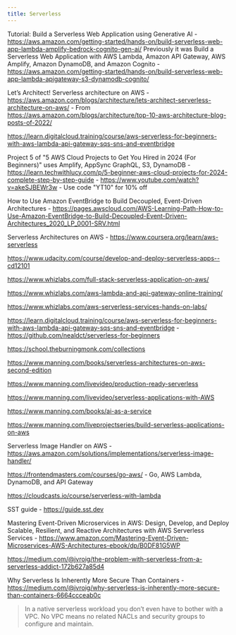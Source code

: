 ```yaml
---
title: Serverless
---
```


Tutorial: Build a Serverless Web Application using Generative AI - https://aws.amazon.com/getting-started/hands-on/build-serverless-web-app-lambda-amplify-bedrock-cognito-gen-ai/ Previously it was Build a Serverless Web Application with AWS Lambda, Amazon API Gateway, AWS Amplify, Amazon DynamoDB, and Amazon Cognito - https://aws.amazon.com/getting-started/hands-on/build-serverless-web-app-lambda-apigateway-s3-dynamodb-cognito/

Let’s Architect! Serverless architecture on AWS - https://aws.amazon.com/blogs/architecture/lets-architect-serverless-architecture-on-aws/ - From https://aws.amazon.com/blogs/architecture/top-10-aws-architecture-blog-posts-of-2022/

https://learn.digitalcloud.training/course/aws-serverless-for-beginners-with-aws-lambda-api-gateway-sqs-sns-and-eventbridge

Project 5 of "5 AWS Cloud Projects to Get You Hired in 2024 (For Beginners)" uses Amplify, AppSync GraphQL, S3, DynamoDB - https://learn.techwithlucy.com/p/5-beginner-aws-cloud-projects-for-2024-complete-step-by-step-guide - https://www.youtube.com/watch?v=akeSJBEWr3w - Use code "YT10" for 10% off

How to Use Amazon EventBridge to Build Decoupled, Event-Driven Architectures - https://pages.awscloud.com/AWS-Learning-Path-How-to-Use-Amazon-EventBridge-to-Build-Decoupled-Event-Driven-Architectures_2020_LP_0001-SRV.html

Serverless Architectures on AWS - https://www.coursera.org/learn/aws-serverless

https://www.udacity.com/course/develop-and-deploy-serverless-apps--cd12101

https://www.whizlabs.com/full-stack-serverless-application-on-aws/

https://www.whizlabs.com/aws-lambda-and-api-gateway-online-training/

https://www.whizlabs.com/aws-serverless-services-hands-on-labs/

https://learn.digitalcloud.training/course/aws-serverless-for-beginners-with-aws-lambda-api-gateway-sqs-sns-and-eventbridge - https://github.com/nealdct/serverless-for-beginners

https://school.theburningmonk.com/collections

https://www.manning.com/books/serverless-architectures-on-aws-second-edition

https://www.manning.com/livevideo/production-ready-serverless

https://www.manning.com/livevideo/serverless-applications-with-AWS

https://www.manning.com/books/ai-as-a-service

https://www.manning.com/liveprojectseries/build-serverless-applications-on-aws

Serverless Image Handler on AWS - https://aws.amazon.com/solutions/implementations/serverless-image-handler/

https://frontendmasters.com/courses/go-aws/ - Go, AWS Lambda, DynamoDB, and API Gateway

https://cloudcasts.io/course/serverless-with-lambda

SST guide - https://guide.sst.dev

Mastering Event-Driven Microservices in AWS: Design, Develop, and Deploy Scalable, Resilient, and Reactive Architectures with AWS Serverless Services - https://www.amazon.com/Mastering-Event-Driven-Microservices-AWS-Architectures-ebook/dp/B0DF81G5WP

https://medium.com/@jvroig/the-problem-with-serverless-from-a-serverless-addict-172b627a85d4

Why Serverless Is Inherently More Secure Than Containers - https://medium.com/@jvroig/why-serverless-is-inherently-more-secure-than-containers-6664ccceab0c

> In a native serverless workload you don’t even have to bother with a VPC. No VPC means no related NACLs and security groups to configure and maintain.
